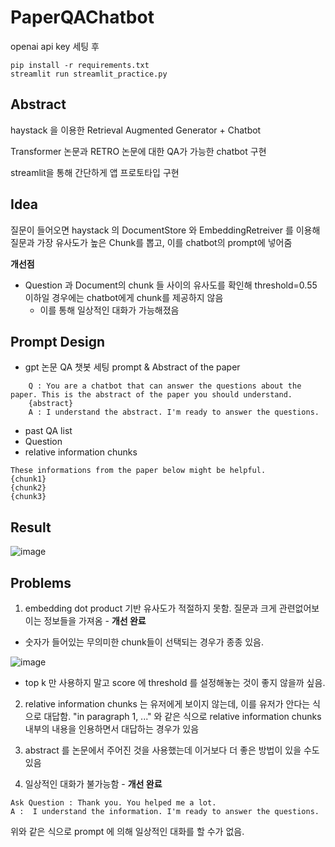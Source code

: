 # PaperQAChatbot

openai api key 세팅 후
```
pip install -r requirements.txt
streamlit run streamlit_practice.py
```
## Abstract
haystack 을 이용한 Retrieval Augmented Generator + Chatbot

Transformer 논문과 RETRO 논문에 대한 QA가 가능한 chatbot 구현

streamlit을 통해 간단하게 앱 프로토타입 구현

## Idea
질문이 들어오면 haystack 의 DocumentStore 와 EmbeddingRetreiver 를 이용해 질문과 가장 유사도가 높은 Chunk를 뽑고, 이를 chatbot의 prompt에 넣어줌

**개선점**
- Question 과 Document의 chunk 들 사이의 유사도를 확인해 threshold=0.55 이하일 경우에는 chatbot에게 chunk를 제공하지 않음
  - 이를 통해 일상적인 대화가 가능해졌음


## Prompt Design
- gpt 논문 QA 챗봇 세팅 prompt & Abstract of the paper
```
    Q : You are a chatbot that can answer the questions about the paper. This is the abstract of the paper you should understand.
    {abstract}
    A : I understand the abstract. I'm ready to answer the questions.
```
- past QA list
- Question
- relative information chunks
```
These informations from the paper below might be helpful.
{chunk1}
{chunk2}
{chunk3}
```

## Result
![image](https://user-images.githubusercontent.com/86403521/212892566-f69302cd-302d-4c72-8713-5d4ab309a079.png)


## Problems
1. embedding dot product 기반 유사도가 적절하지 못함. 질문과 크게 관련없어보이는 정보들을 가져옴 - **개선 완료**
- 숫자가 들어있는 무의미한 chunk들이 선택되는 경우가 종종 있음.

![image](https://user-images.githubusercontent.com/86403521/212065152-f5390207-db00-470a-8675-0d9e6cb8b4de.png)


- top k 만 사용하지 말고 score 에 threshold 를 설정해놓는 것이 좋지 않을까 싶음.


2. relative information chunks 는 유저에게 보이지 않는데, 이를 유저가 안다는 식으로 대답함. "in paragraph 1, ..." 와 같은 식으로 relative information chunks 내부의 내용을 인용하면서 대답하는 경우가 있음

3. abstract 를 논문에서 주어진 것을 사용했는데 이거보다 더 좋은 방법이 있을 수도 있음

4. 일상적인 대화가 불가능함  - **개선 완료**
```
Ask Question : Thank you. You helped me a lot.
A :  I understand the information. I'm ready to answer the questions.
```
위와 같은 식으로 prompt 에 의해 일상적인 대화를 할 수가 없음.


